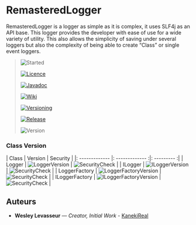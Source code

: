 [Started]: https://img.shields.io/static/v1?label=Started&message=04-25-2021&style=for-the-badge&color=blue

[Licence]: https://img.shields.io/static/v1?label=Licence&message=Apache-2.0%20License&style=for-the-badge&color=lightgrey

[Javadoc]: https://img.shields.io/static/v1?label=Javadoc&message=View&style=for-the-badge&color=C14DFF

[Wiki]: https://img.shields.io/static/v1?label=Wiki&message=View&style=for-the-badge&color=FF4D4D

[Versioning]: https://img.shields.io/static/v1?label=Versioning&message=View&style=for-the-badge&color=ff69b4

[Release]: https://img.shields.io/github/v/release/kanekireal/RemasteredLogger?style=for-the-badge

[Version]: https://img.shields.io/static/v1?label=Version&message=1.1.0&style=for-the-badge&color=light_green

[SecurityCheck]: https://img.shields.io/static/v1?label=Security&message=&check;&style=for-the-badge&color=light_green

[SecurityUncheck]: https://img.shields.io/static/v1?label=Security&message=&cross;&style=for-the-badge&color=red

[LoggerVersion]: https://img.shields.io/static/v1?label=Version&message=1.1.0&style=for-the-badge&color=light_green

[ILoggerVersion]: https://img.shields.io/static/v1?label=Version&message=1.1.0&style=for-the-badge&color=light_green

[LoggerFactoryVersion]: https://img.shields.io/static/v1?label=Version&message=1.1.0&style=for-the-badge&color=light_green

[ILoggerFactoryVersion]: https://img.shields.io/static/v1?label=Version&message=1.1.0&style=for-the-badge&color=light_green

# RemasteredLogger

RemasteredLogger is a logger as simple as it is complex, it uses SLF4j as an API base. This logger provides the
developer with ease of use for a wide variety of utility. This also allows the simplicity of saving under several
loggers but also the complexity of being able to create “Class” or single event loggers.


> ![Started][]
>
> [ ![Licence][] ](https://github.com/Etsuko-Network/API-Java/blob/main/LICENCE)
>
> [ ![Javadoc][] ](https://kanekireal.github.io/RemasteredLogger/)
> 
> [ ![Wiki][] ](https://github.com/kanekireal/RemasteredLogger/wiki)
>
> [ ![Versioning][] ](http://semver.org/)
>
>  [ ![Release][] ](https://github.com/kanekireal/RemasteredLogger/releases)
>
> ![Version][]

### Class Version
| Class     |     Version    |   Security |
|: ------------- |: ------------- :|: --------- :|
| Logger | ![LoggerVersion][] | ![SecurityCheck][] |
| ILogger | ![ILoggerVersion][] | ![SecurityCheck][] |
| LoggerFactory | ![LoggerFactoryVersion][] | ![SecurityCheck][] |
| ILoggerFactory | ![ILoggerFactoryVersion][] | ![SecurityCheck][] |

## Auteurs

* **Wesley Levasseur** — *Creator, Initial Work* - [KanekiReal](https://github.com/kanekireal)